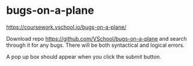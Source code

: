 # bugs-on-a-plane
https://coursework.vschool.io/bugs-on-a-plane/

Download repo https://github.com/VSchool/bugs-on-a-plane and search through it for any bugs. There will be both syntactical and logical errors.

A pop up box should appear when you click the submit button.

